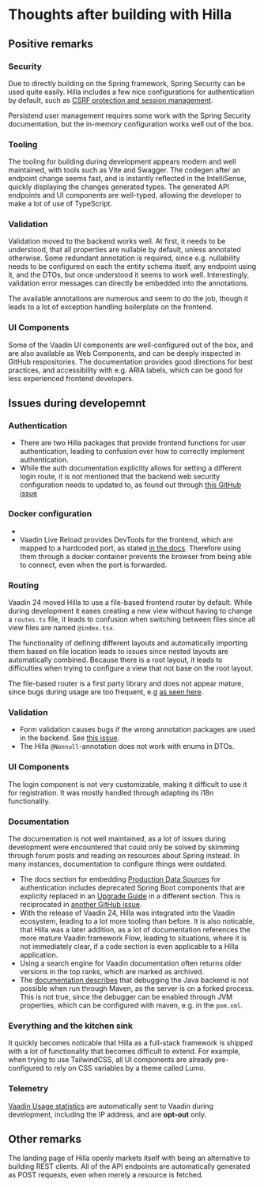 # Thoughts after building with Hilla

## Positive remarks

### Security

Due to directly building on the Spring framework, Spring Security can be used quite easily. Hilla includes a few nice configurations for authentication by default, such as [CSRF protection and session management](https://vaadin.com/docs/latest/hilla/guides/security/intro#security-considerations).

Persistend user management requires some work with the Spring Security documentation, but the in-memory configuration works well out of the box.

### Tooling

The tooling for building during development appears modern and well maintained, with tools such as Vite and Swagger. The codegen after an endpoint change seems fast, and is instantly reflected in the IntelliSense, quickly displaying the changes generated types. The generated API endpoints and UI components are well-typed, allowing the developer to make a lot of use of TypeScript.

### Validation

Validation moved to the backend works well. At first, it needs to be understood, that all properties are nullable by default, unless annotated otherwise. Some redundant annotation is required, since e.g. nullability needs to be configured on each the entity schema itself, any endpoint using it, and the DTOs, but once understood it seems to work well. Interestingly, validation error messages can directly be embedded into the annotations.

The available annotations are numerous and seem to do the job, though it leads to a lot of exception handling boilerplate on the frontend.

### UI Components

Some of the Vaadin UI components are well-configured out of the box, and are also available as Web Components, and can be deeply inspected in GitHub respositories. The documentation provides good directions for best practices, and accessibility with e.g. ARIA labels, which can be good for less experienced frontend developers.

## Issues during developemnt

### Authentication

-   There are two Hilla packages that provide frontend functions for user authentication, leading to confusion over how to correctly implement authentication.
-   While the auth documentation explicitly allows for setting a different login route, it is not mentioned that the backend web security configuration needs to updated to, as found out through [this GitHub issue](https://github.com/vaadin/hilla/pull/2432)

### Docker configuration

-
-   Vaadin Live Reload provides DevTools for the frontend, which are mapped to a hardcoded port, as stated [in the docs](https://vaadin.com/docs/latest/flow/configuration/live-reload/spring-boot#limitations). Therefore using them through a docker container prevents the browser from being able to connect, even when the port is forwarded.

### Routing

Vaadin 24 moved Hilla to use a file-based frontend router by default. While during development it eases creating a new view without having to change a `routes.ts` file, it leads to confusion when switching between files since all view files are named `@index.tsx`.

The functionality of defining different layouts and automatically importing them based on file location leads to issues since nested layouts are automatically combined. Because there is a root layout, it leads to difficulties when trying to configure a view that not base on the root layout.

The file-based router is a first party library and does not appear mature, since bugs during usage are too frequent, e.g [as seen here](https://github.com/vaadin/hilla/pull/2432).

### Validation

-   Form validation causes bugs if the wrong annotation packages are used in the backend. See [this issue](https://vaadin.com/forum/t/form-binding-firstnamecomponent-example-renders-undefined-as-input-value/166913/5).
-   The Hilla `@Nonnull`-annotation does not work with enums in DTOs.

### UI Components

The login component is not very customizable, making it difficult to use it for registration. It was mostly handled through adapting its i18n functionality.

### Documentation

The documentation is not well maintained, as a lot of issues during development were encountered that could only be solved by skimming through forum posts and reading on resources about Spring instead. In many instances, documentation to configure things were outdated.

-   The docs section for embedding [Production Data Sources](https://vaadin.com/docs/latest/hilla/lit/guides/security/spring-login#appendix-production-data-sources) for authentication includes deprecated Spring Boot components that are explicity replaced in an [Upgrade Guide](https://vaadin.com/docs/latest/upgrading#deprecation) in a different section. This is reciprocated in [another GitHub issue](https://github.com/vaadin/hilla/issues/2078).
-   With the release of Vaadin 24, Hilla was integrated into the Vaadin ecosystem, leading to a lot more tooling than before. It is also noticable, that Hilla was a later addition, as a lot of documentation references the more mature Vaadin framework Flow, leading to situations, where it is not immediately clear, if a code section is even applicable to a Hilla application.
-   Using a search engine for Vaadin documentation often returns older versions in the top ranks, which are marked as archived.
-   The [documentation describes](https://vaadin.com/docs/latest/getting-started/run#debugging) that debugging the Java backend is not possible when run through Maven, as the server is on a forked process. This is not true, since the debugger can be enabled through JVM properties, which can be configured with maven, e.g. in the `pom.xml`.

### Everything and the kitchen sink

It quickly becomes noticable that Hilla as a full-stack framework is shipped with a lot of functionality that becomes difficult to extend. For example, when trying to use TailwindCSS, all UI components are already pre-configured to rely on CSS variables by a theme called Lumo.

### Telemetry

[Vaadin Usage statistics](https://github.com/vaadin/vaadin-usage-statistics) are automatically sent to Vaadin during development, including the IP address, and are **opt-out** only.

## Other remarks

The landing page of Hilla openly markets itself with being an alternative to building REST clients. All of the API endpoints are automatically generated as POST requests, even when merely a resource is fetched.
